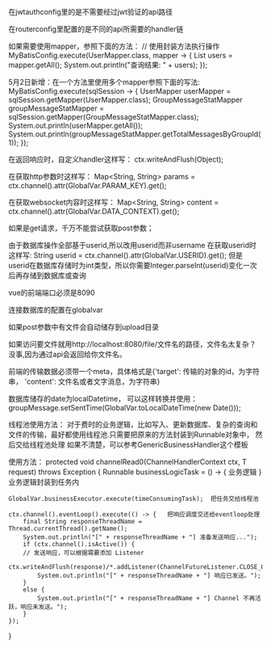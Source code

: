 在jwtauthconfig里的是不需要经过jwt验证的api路径

在routerconfig里配置的是不同的api所需要的handler链

如果需要使用mapper，参照下面的方法：
        // 使用封装方法执行操作
        MyBatisConfig.execute(UserMapper.class, mapper -> {
            List<User> users = mapper.getAll();
            System.out.println("查询结果: " + users);
       });

5月2日新增：在一个方法里使用多个mapper参照下面的写法:
            MyBatisConfig.execute(sqlSession -> {
                UserMapper userMapper = sqlSession.getMapper(UserMapper.class);
                GroupMessageStatMapper groupMessageStatMapper = sqlSession.getMapper(GroupMessageStatMapper.class);
                System.out.println(userMapper.getAll());
                System.out.println(groupMessageStatMapper.getTotalMessagesByGroupId(1));
            });

在返回响应时，自定义handler这样写：
        ctx.writeAndFlush(Object);

在获取http参数时这样写： Map<String, String> params = ctx.channel().attr(GlobalVar.PARAM_KEY).get();

在获取websocket内容时这样写： Map<String, String> content = ctx.channel().attr(GlobalVar.DATA_CONTEXT).get();

如果是get请求，千万不能尝试获取post参数；

由于数据库操作全部基于userid,所以改用userid而非username
在获取userid时这样写: String userid =  ctx.channel().attr(GlobalVar.USERID).get();
但是userid在数据库存储时为int类型，所以你需要Integer.parseInt(userid)变化一次后再存储到数据库或查询

vue的前端端口必须是8090

连接数据库的配置在globalvar

如果post参数中有文件会自动储存到upload目录

如果访问要文件就用http://localhost:8080/file/文件名的路径，文件名太复杂？没事,因为通过api会返回给你文件名。

前端的传输数据必须带一个meta，具体格式是{'target': 传输的对象的id，为字符串， 'content': 文件名或者文字消息，为字符串}

数据库储存的date为localDatetime， 可以这样转换并使用：groupMessage.setSentTime(GlobalVar.toLocalDateTime(new Date()));

线程池使用方法：
对于费时的业务逻辑，比如写入、更新数据库、复杂的查询和文件的传输，最好都使用线程池.只需要把原来的方法封装到Runnable对象中，
然后交给线程池处理
如果不清楚，可以参考GenericBusinessHandler这个模板

使用方法：
protected void channelRead0(ChannelHandlerContext ctx, T request) throws Exception {
    Runnable businessLogicTask = () -> { 业务逻辑 }  业务逻辑封装到任务内

    GlobalVar.businessExecutor.execute(timeConsumingTask);  把任务交给线程池

    ctx.channel().eventLoop().execute(() -> {   把响应调度交还给eventloop处理
        final String responseThreadName = Thread.currentThread().getName();
        System.out.println("[" + responseThreadName + "] 准备发送响应...");
        if (ctx.channel().isActive()) {
        // 发送响应，可以根据需要添加 Listener
            ctx.writeAndFlush(response)/*.addListener(ChannelFutureListener.CLOSE_ON_FAILURE)*/;
            System.out.println("[" + responseThreadName + "] 响应已发送。");
        } 
        else {
            System.out.println("[" + responseThreadName + "] Channel 不再活跃，响应未发送。");
        }
    });

}
